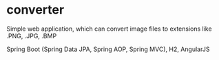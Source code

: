 # converter
Simple web application, which can convert image files to extensions like .PNG, .JPG, .BMP


Spring Boot (Spring Data JPA, Spring AOP, Spring MVC), H2, AngularJS

